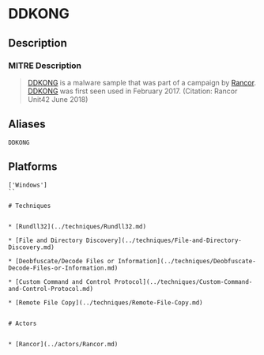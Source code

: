 
# DDKONG

## Description

### MITRE Description

> [DDKONG](https://attack.mitre.org/software/S0255) is a malware sample that was part of a campaign by [Rancor](https://attack.mitre.org/groups/G0075). [DDKONG](https://attack.mitre.org/software/S0255) was first seen used in February 2017. (Citation: Rancor Unit42 June 2018)

## Aliases

```
DDKONG
```

## Platforms

```
['Windows']
``

# Techniques


* [Rundll32](../techniques/Rundll32.md)

* [File and Directory Discovery](../techniques/File-and-Directory-Discovery.md)
    
* [Deobfuscate/Decode Files or Information](../techniques/Deobfuscate-Decode-Files-or-Information.md)
    
* [Custom Command and Control Protocol](../techniques/Custom-Command-and-Control-Protocol.md)
    
* [Remote File Copy](../techniques/Remote-File-Copy.md)
    

# Actors


* [Rancor](../actors/Rancor.md)

